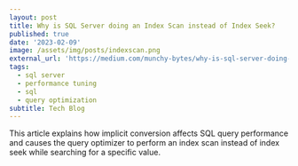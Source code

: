 ```yaml
---
layout: post
title: Why is SQL Server doing an Index Scan instead of Index Seek?
published: true
date: '2023-02-09'
image: /assets/img/posts/indexscan.png
external_url: 'https://medium.com/munchy-bytes/why-is-sql-server-doing-an-index-scan-instead-of-index-seek-cb8fd67d7f6e'
tags:
  - sql server
  - performance tuning
  - sql
  - query optimization
subtitle: Tech Blog
---
```

This article explains how implicit conversion affects SQL query performance and causes the query optimizer to perform an index scan instead of index seek while searching for a specific value.
